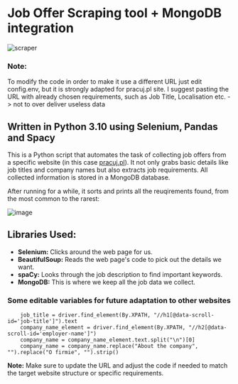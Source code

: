 # Job Offer Scraping tool + MongoDB integration

![scraper](https://github.com/gluchy1/joboffer-scraping-tool/assets/70800019/f0d990bf-899c-4c87-9af2-442c52d627e7)

### Note:
To modify the code in order to make it use a different URL just edit config.env, but it is strongly adapted for pracuj.pl site. I suggest pasting the URL with already chosen requirements, such as Job Title, Localisation etc. -> not to over deliver useless data

## Written in Python 3.10 using Selenium, Pandas and Spacy

This is a Python script that automates the task of collecting job offers from a specific website (in this case [pracuj.pl](https://www.pracuj.pl/)). It not only grabs basic details like job titles and company names but also extracts job requirements. All collected information is stored in a MongoDB database.

After running for a while, it sorts and prints all the reuqirements found, from the most common to the rarest:


![image](https://github.com/gluchy1/joboffer-scraping-tool/assets/70800019/331cf67e-a110-432d-bbae-b16c38d88225)

## **Libraries Used:**  

- **Selenium:** Clicks around the web page for us.
- **BeautifulSoup:** Reads the web page's code to pick out the details we want.
- **spaCy:** Looks through the job description to find important keywords.
- **MongoDB:** This is where we keep all the job data we collect.

### **Some editable variables for future adaptation to other websites**

        job_title = driver.find_element(By.XPATH, "//h1[@data-scroll-id='job-title']").text
        company_name_element = driver.find_element(By.XPATH, "//h2[@data-scroll-id='employer-name']")
        company_name = company_name_element.text.split("\n")[0]
        company_name = company_name.replace("About the company", "").replace("O firmie", "").strip()

**Note:** Make sure to update the URL and adjust the code if needed to match the target website structure or specific requirements.
